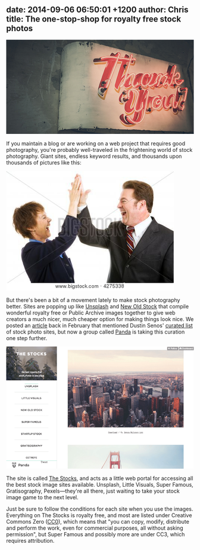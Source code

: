date: 2014-09-06 06:50:01 +1200
author: Chris
title: The one-stop-shop for royalty free stock photos
----

![Thank You sign](/media/2014-09-06-thank-you-sign.jpg)

<!-- excerpt -->

If you maintain a blog or are working on a web project that requires good photography, you're probably well-traveled in the frightening world of stock photography. Giant sites, endless keyword results, and thousands upon thousands of pictures like this:

![Terrible](/media/2014-09-06-terrible-stock.jpg)

<!-- /excerpt -->

But there's been a bit of a movement lately to make stock photography better. Sites are popping up like [Unsplash](http://unsplash.com/) and [New Old Stock](http://nos.twnsnd.co/) that compile wonderful royalty free or Public Archive images together to give web creators a much nicer, much cheaper option for making things look nice. We posted an [article](https://iwantmyname.com/blog/2014/02/need-images-for-your-site-here-are-some-tips-for-doing-it-right-tip-1-never-use-the-corporate-high-five.html) back in February that mentioned Dustin Senos' [curated list](https://medium.com/@dustin/stock-photos-that-dont-suck-62ae4bcbe01b) of stock photo sites, but now a group called [Panda](http://usepanda.com/) is taking this curation one step further.

![The Stocks](/media/2014-09-06-the-stocks.png)

The site is called [The Stocks](http://thestocks.im/), and acts as a little web portal for accessing all the best stock image sites available. Unsplash, Little Visuals, Super Famous, Gratisography, Pexels—they're all there, just waiting to take your stock image game to the next level.

Just be sure to follow the conditions for each site when you use the images. Everything on The Stocks is royalty free, and most are listed under Creative Commons Zero ([CC0](http://creativecommons.org/publicdomain/zero/1.0/)), which means that "you can copy, modify, distribute and perform the work, even for commercial purposes, all without asking permission", but Super Famous and possibly more are under CC3, which requires attribution. 

